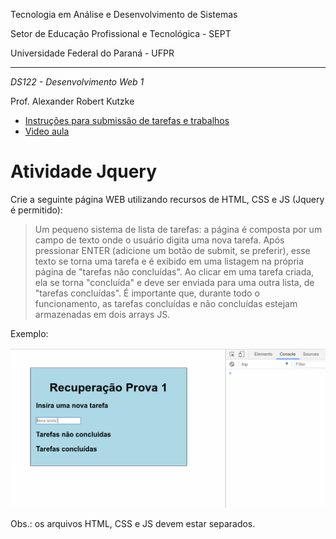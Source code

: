 Tecnologia em Análise e Desenvolvimento de Sistemas

Setor de Educação Profissional e Tecnológica - SEPT

Universidade Federal do Paraná - UFPR

---

*DS122 - Desenvolvimento Web 1*

Prof. Alexander Robert Kutzke

* [Instruções para submissão de tarefas e trabalhos](https://gitlab.tadsufpr.net.br/ds122-alexkutzke/material/blob/master/instrucoes_submissao_tarefas_e_trabalhos.md)
* [Video aula](https://www.youtube.com/watch?v=d6ZTnQNhoCo)

# Atividade Jquery 

Crie a seguinte página WEB utilizando recursos de HTML, CSS e JS (Jquery é permitido):

> Um pequeno sistema de lista de tarefas: a página é composta por um campo de texto
> onde o usuário digita uma nova tarefa. Após pressionar ENTER (adicione um botão de submit, se preferir), esse texto se torna
> uma tarefa e é exibido em uma listagem na própria página de "tarefas não concluídas". Ao clicar em uma
> tarefa criada, ela se torna "concluída" e deve ser
> enviada para uma outra lista, de "tarefas concluídas". É importante que, durante
> todo o funcionamento, as tarefas concluídas e não concluídas estejam armazenadas em 
> dois arrays JS.

Exemplo:

![Exemplo de aplicação](images/exemplo.gif)

Obs.: os arquivos HTML, CSS e JS devem estar separados.
